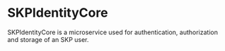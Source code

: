 # SKPIdentityCore
SKPIdentityCore is a microservice used for authentication, authorization and storage of an SKP user.
